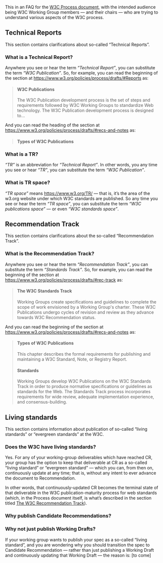 This in an FAQ for the [W3C Process document](https://www.w3.org/Consortium/Process/Drafts/), with the intended audience being W3C Working Group members — and their chairs — who are trying to understand various aspects of the W3C process.

## Technical Reports

This section contains clarifications about so-called “Technical Reports”.

### What is a Technical Report?

Anywhere you see or hear the term _“Technical Report”_, you can substitute the term _“W3C Publication”_. So, for example, you can read the beginning of the section at https://www.w3.org/policies/process/drafts/#Reports as:

> #### W3C Publications
>
> The W3C Publication development process is the set of steps and requirements followed by W3C Working Groups to standardize Web technology. The W3C Publication development process is designed to…

And you can read the heading of the section at https://www.w3.org/policies/process/drafts/#recs-and-notes as:

> #### Types of W3C Publications

### What is a TR?

_“TR”_ is an abbreviation for _“Technical Report”_. In other words, you any time you see or hear _“TR”_, you can substitute the term _“W3C Publication”_.

### What is TR space?

_“TR space”_ means https://www.w3.org/TR/ — that is, it’s the area of the w3.org website under which W3C standards are published. So any time you see or hear the term _“TR space”_, you can substitute the term _“W3C publications space”_ — or even _“W3C standards space”_.

## Recommendation Track

This section contains clarifications about the so-called “Recommendation Track”.

### What is the Recommendation Track?

Anywhere you see or hear the term _“Recommendation Track”_, you can substitute the term _“Standards Track”_. So, for example, you can read the beginning of the section at https://www.w3.org/policies/process/drafts/#rec-track as:

> #### The W3C Standards Track
>
> Working Groups create specifications and guidelines to complete the scope of work envisioned by a Working Group's charter. These W3C Publications undergo cycles of revision and review as they advance towards W3C Recommendation status.

And you can read the beginning of the section at https://www.w3.org/policies/process/drafts/#recs-and-notes as:

> #### Types of W3C Publications
>
> This chapter describes the formal requirements for publishing and
> maintaining a W3C Standard, Note, or Registry Report.
>
> #### Standards
>
> Working Groups develop W3C Publications on the W3C Standards Track in order to produce normative specifications or guidelines as standards for the Web. The Standards Track process incorporates requirements for wide review, adequate implementation experience, and consensus-building.

## Living standards

This section contains information about publication of so-called “living standards” or “evergreen standards” at the W3C.

### Does the W3C have living standards?

Yes. For any of your working-group deliverables which have reached CR, your group has the option to keep that deliverable at CR as a so-called “living standard” or “evergreen standard” — which you can, from then on, continuously update at any time; that is, without any intent to ever advance the document to Recommendation.

In other words, that continuously-updated CR becomes the terminal state of that deliverable in the W3C publication-maturity process for web standards (which, in the Process document itself, is what’s described in the section titled [The W3C Recommendation Track](https://www.w3.org/Consortium/Process/Drafts/#rec-track)).

### Why publish Candidate Recommendations?

### Why not just publish Working Drafts?

If your working group wants to publish your spec as a so-called “living standard”, and you are wondering why you should transition the spec to Candidate Recommendation — rather than just publishing a Working Draft and continuously updating that Working Draft — the reason is: [to come]
<!-- I don’t actually know the answer to this question… -->
